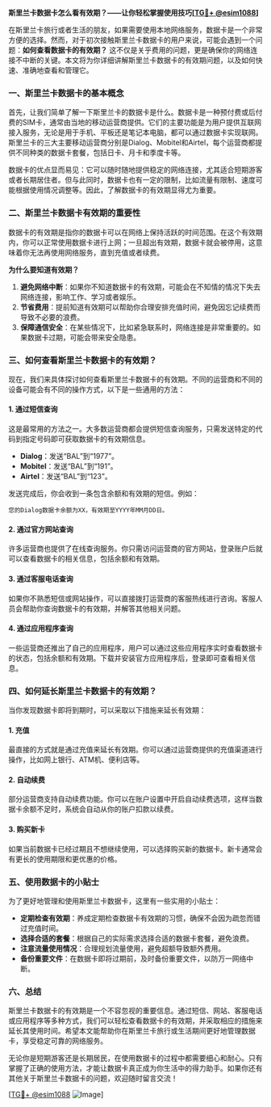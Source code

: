 **斯里兰卡数据卡怎么看有效期？——让你轻松掌握使用技巧[[TG💪+ @esim1088](https://t.me/s/esim1088)]**

在斯里兰卡旅行或者生活的朋友，如果需要使用本地网络服务，数据卡是一个非常方便的选择。然而，对于初次接触斯里兰卡数据卡的用户来说，可能会遇到一个问题：**如何查看数据卡的有效期？** 这不仅是关乎费用的问题，更是确保你的网络连接不中断的关键。本文将为你详细讲解斯里兰卡数据卡的有效期问题，以及如何快速、准确地查看和管理它。

### 一、斯里兰卡数据卡的基本概念

首先，让我们简单了解一下斯里兰卡的数据卡是什么。数据卡是一种预付费或后付费的SIM卡，通常由当地的移动运营商提供。它们的主要功能是为用户提供互联网接入服务，无论是用于手机、平板还是笔记本电脑，都可以通过数据卡实现联网。斯里兰卡的三大主要移动运营商分别是Dialog、Mobitel和Airtel，每个运营商都提供不同种类的数据卡套餐，包括日卡、月卡和季度卡等。

数据卡的优点显而易见：它可以随时随地提供稳定的网络连接，尤其适合短期游客或者长期居住者。但与此同时，数据卡也有一定的限制，比如流量有限制、速度可能根据使用情况调整等。因此，了解数据卡的有效期显得尤为重要。

### 二、斯里兰卡数据卡有效期的重要性

数据卡的有效期是指你的数据卡可以在网络上保持活跃的时间范围。在这个有效期内，你可以正常使用数据卡进行上网；一旦超出有效期，数据卡就会被停用，这意味着你无法再使用网络服务，直到充值或者续费。

**为什么要知道有效期？**
1. **避免网络中断**：如果你不知道数据卡的有效期，可能会在不知情的情况下失去网络连接，影响工作、学习或者娱乐。
2. **节省费用**：提前知道有效期可以帮助你合理安排充值时间，避免因忘记续费而导致不必要的浪费。
3. **保障通信安全**：在某些情况下，比如紧急联系时，网络连接是非常重要的。如果数据卡过期，可能会带来安全隐患。

### 三、如何查看斯里兰卡数据卡的有效期？

现在，我们来具体探讨如何查看斯里兰卡数据卡的有效期。不同的运营商和不同的设备可能会有不同的操作方式，以下是一些通用的方法：

#### 1. **通过短信查询**
这是最常用的方法之一。大多数运营商都会提供短信查询服务，只需发送特定的代码到指定号码即可获取数据卡的有效期信息。

- **Dialog**：发送“BAL”到“1977”。
- **Mobitel**：发送“BAL”到“191”。
- **Airtel**：发送“BAL”到“123”。

发送完成后，你会收到一条包含余额和有效期的短信。例如：
```
您的Dialog数据卡余额为XX，有效期至YYYY年MM月DD日。
```

#### 2. **通过官方网站查询**
许多运营商也提供了在线查询服务。你只需访问运营商的官方网站，登录账户后就可以查看数据卡的相关信息，包括余额和有效期。

#### 3. **通过客服电话查询**
如果你不熟悉短信或网站操作，可以直接拨打运营商的客服热线进行咨询。客服人员会帮助你查询数据卡的有效期，并解答其他相关问题。

#### 4. **通过应用程序查询**
一些运营商还推出了自己的应用程序，用户可以通过这些应用程序实时查看数据卡的状态，包括余额和有效期。下载并安装官方应用程序后，登录即可查看相关信息。

### 四、如何延长斯里兰卡数据卡的有效期？

当你发现数据卡即将到期时，可以采取以下措施来延长有效期：

#### 1. **充值**
最直接的方式就是通过充值来延长有效期。你可以通过运营商提供的充值渠道进行操作，比如网上银行、ATM机、便利店等。

#### 2. **自动续费**
部分运营商支持自动续费功能。你可以在账户设置中开启自动续费选项，这样当数据卡余额不足时，系统会自动从你的账户扣款以续费。

#### 3. **购买新卡**
如果当前数据卡已经过期且不想继续使用，可以选择购买新的数据卡。新卡通常会有更长的使用期限和更优惠的价格。

### 五、使用数据卡的小贴士

为了更好地管理和使用斯里兰卡数据卡，这里有一些实用的小贴士：

- **定期检查有效期**：养成定期检查数据卡有效期的习惯，确保不会因为疏忽而错过充值时间。
- **选择合适的套餐**：根据自己的实际需求选择合适的数据卡套餐，避免浪费。
- **注意流量使用情况**：合理规划流量使用，避免超额导致额外费用。
- **备份重要文件**：在数据卡即将过期前，及时备份重要文件，以防万一网络中断。

### 六、总结

斯里兰卡数据卡的有效期是一个不容忽视的重要信息。通过短信、网站、客服电话或应用程序等多种方式，我们可以轻松查看数据卡的有效期，并采取相应的措施来延长其使用时间。希望本文能帮助你在斯里兰卡旅行或生活期间更好地管理数据卡，享受稳定可靠的网络服务。

无论你是短期游客还是长期居民，在使用数据卡的过程中都需要细心和耐心。只有掌握了正确的使用方法，才能让数据卡真正成为你生活中的得力助手。如果你还有其他关于斯里兰卡数据卡的问题，欢迎随时留言交流！

[[TG💪+ @esim1088](https://t.me/s/esim1088) ![Image](https://i.postimg.cc/4NQfJmqS/Snipaste-2025-05-13-00-14-12.png)]